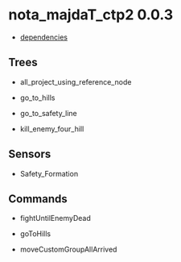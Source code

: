 nota_majdaT_ctp2 0.0.3
====

* [dependencies](./dependencies.json)

Trees
----

* all_project_using_reference_node

* go_to_hills

* go_to_safety_line

* kill_enemy_four_hill

Sensors
----

* Safety_Formation


Commands
----

* fightUntilEnemyDead

* goToHills

* moveCustomGroupAllArrived
